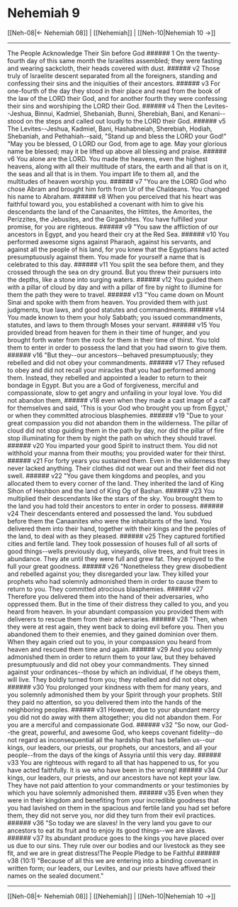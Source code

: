 # Nehemiah 9

[[Neh-08|← Nehemiah 08]] | [[Nehemiah]] | [[Neh-10|Nehemiah 10 →]]
***

The People Acknowledge Their Sin before God ###### 1 On the twenty-fourth day of this same month the Israelites assembled; they were fasting and wearing sackcloth, their heads covered with dust. ###### v2 Those truly of Israelite descent separated from all the foreigners, standing and confessing their sins and the iniquities of their ancestors. ###### v3 For one-fourth of the day they stood in their place and read from the book of the law of the LORD their God, and for another fourth they were confessing their sins and worshiping the LORD their God. ###### v4 Then the Levites--Jeshua, Binnui, Kadmiel, Shebaniah, Bunni, Sherebiah, Bani, and Kenani--stood on the steps and called out loudly to the LORD their God. ###### v5 The Levites--Jeshua, Kadmiel, Bani, Hashabneiah, Sherebiah, Hodiah, Shebaniah, and Pethahiah--said, "Stand up and bless the LORD your God!" "May you be blessed, O LORD our God, from age to age. May your glorious name be blessed; may it be lifted up above all blessing and praise. ###### v6 You alone are the LORD. You made the heavens, even the highest heavens, along with all their multitude of stars, the earth and all that is on it, the seas and all that is in them. You impart life to them all, and the multitudes of heaven worship you. ###### v7 "You are the LORD God who chose Abram and brought him forth from Ur of the Chaldeans. You changed his name to Abraham. ###### v8 When you perceived that his heart was faithful toward you, you established a covenant with him to give his descendants the land of the Canaanites, the Hittites, the Amorites, the Perizzites, the Jebusites, and the Girgashites. You have fulfilled your promise, for you are righteous. ###### v9 "You saw the affliction of our ancestors in Egypt, and you heard their cry at the Red Sea. ###### v10 You performed awesome signs against Pharaoh, against his servants, and against all the people of his land, for you knew that the Egyptians had acted presumptuously against them. You made for yourself a name that is celebrated to this day. ###### v11 You split the sea before them, and they crossed through the sea on dry ground. But you threw their pursuers into the depths, like a stone into surging waters. ###### v12 You guided them with a pillar of cloud by day and with a pillar of fire by night to illumine for them the path they were to travel. ###### v13 "You came down on Mount Sinai and spoke with them from heaven. You provided them with just judgments, true laws, and good statutes and commandments. ###### v14 You made known to them your holy Sabbath; you issued commandments, statutes, and laws to them through Moses your servant. ###### v15 You provided bread from heaven for them in their time of hunger, and you brought forth water from the rock for them in their time of thirst. You told them to enter in order to possess the land that you had sworn to give them. ###### v16 "But they--our ancestors--behaved presumptuously; they rebelled and did not obey your commandments. ###### v17 They refused to obey and did not recall your miracles that you had performed among them. Instead, they rebelled and appointed a leader to return to their bondage in Egypt. But you are a God of forgiveness, merciful and compassionate, slow to get angry and unfailing in your loyal love. You did not abandon them, ###### v18 even when they made a cast image of a calf for themselves and said, 'This is your God who brought you up from Egypt,' or when they committed atrocious blasphemies. ###### v19 "Due to your great compassion you did not abandon them in the wilderness. The pillar of cloud did not stop guiding them in the path by day, nor did the pillar of fire stop illuminating for them by night the path on which they should travel. ###### v20 You imparted your good Spirit to instruct them. You did not withhold your manna from their mouths; you provided water for their thirst. ###### v21 For forty years you sustained them. Even in the wilderness they never lacked anything. Their clothes did not wear out and their feet did not swell. ###### v22 "You gave them kingdoms and peoples, and you allocated them to every corner of the land. They inherited the land of King Sihon of Heshbon and the land of King Og of Bashan. ###### v23 You multiplied their descendants like the stars of the sky. You brought them to the land you had told their ancestors to enter in order to possess. ###### v24 Their descendants entered and possessed the land. You subdued before them the Canaanites who were the inhabitants of the land. You delivered them into their hand, together with their kings and the peoples of the land, to deal with as they pleased. ###### v25 They captured fortified cities and fertile land. They took possession of houses full of all sorts of good things--wells previously dug, vineyards, olive trees, and fruit trees in abundance. They ate until they were full and grew fat. They enjoyed to the full your great goodness. ###### v26 "Nonetheless they grew disobedient and rebelled against you; they disregarded your law. They killed your prophets who had solemnly admonished them in order to cause them to return to you. They committed atrocious blasphemies. ###### v27 Therefore you delivered them into the hand of their adversaries, who oppressed them. But in the time of their distress they called to you, and you heard from heaven. In your abundant compassion you provided them with deliverers to rescue them from their adversaries. ###### v28 "Then, when they were at rest again, they went back to doing evil before you. Then you abandoned them to their enemies, and they gained dominion over them. When they again cried out to you, in your compassion you heard from heaven and rescued them time and again. ###### v29 And you solemnly admonished them in order to return them to your law, but they behaved presumptuously and did not obey your commandments. They sinned against your ordinances--those by which an individual, if he obeys them, will live. They boldly turned from you; they rebelled and did not obey. ###### v30 You prolonged your kindness with them for many years, and you solemnly admonished them by your Spirit through your prophets. Still they paid no attention, so you delivered them into the hands of the neighboring peoples. ###### v31 However, due to your abundant mercy you did not do away with them altogether; you did not abandon them. For you are a merciful and compassionate God. ###### v32 "So now, our God--the great, powerful, and awesome God, who keeps covenant fidelity--do not regard as inconsequential all the hardship that has befallen us--our kings, our leaders, our priests, our prophets, our ancestors, and all your people--from the days of the kings of Assyria until this very day. ###### v33 You are righteous with regard to all that has happened to us, for you have acted faithfully. It is we who have been in the wrong! ###### v34 Our kings, our leaders, our priests, and our ancestors have not kept your law. They have not paid attention to your commandments or your testimonies by which you have solemnly admonished them. ###### v35 Even when they were in their kingdom and benefiting from your incredible goodness that you had lavished on them in the spacious and fertile land you had set before them, they did not serve you, nor did they turn from their evil practices. ###### v36 "So today we are slaves! In the very land you gave to our ancestors to eat its fruit and to enjoy its good things--we are slaves. ###### v37 Its abundant produce goes to the kings you have placed over us due to our sins. They rule over our bodies and our livestock as they see fit, and we are in great distress!The People Pledge to be Faithful ###### v38 (10:1) "Because of all this we are entering into a binding covenant in written form; our leaders, our Levites, and our priests have affixed their names on the sealed document."

***
[[Neh-08|← Nehemiah 08]] | [[Nehemiah]] | [[Neh-10|Nehemiah 10 →]]
